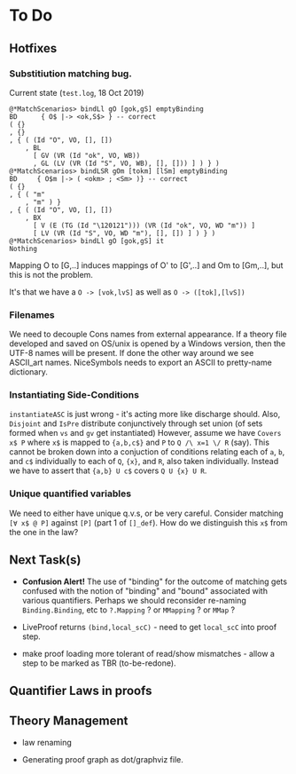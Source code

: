 # To Do

## Hotfixes

### Substitiution matching bug.

Current state (`test.log`, 18 Oct 2019)

```
@*MatchScenarios> bindLl gO [gok,gS] emptyBinding
BD      { O$ |-> <ok,S$> } -- correct
( {}
, {}
, { ( (Id "O", VO, [], [])
    , BL
      [ GV (VR (Id "ok", VO, WB))
      , GL (LV (VR (Id "S", VO, WB), [], [])) ] ) } )
@*MatchScenarios> bindLSR gOm [tokm] [lSm] emptyBinding
BD     { O$m |-> ( <okm> ; <Sm> )} -- correct
( {}
, { ( "m"
    , "m" ) }
, { ( (Id "O", VO, [], [])
    , BX
      [ V (E (TG (Id "\120121"))) (VR (Id "ok", VO, WD "m")) ]
      [ LV (VR (Id "S", VO, WD "m"), [], []) ] ) } )
@*MatchScenarios> bindLl gO [gok,gS] it
Nothing
```

Mapping O to [G,..] induces mappings of O' to [G',..] and Om to [Gm,..], but this is not the problem.

It's that we have a `O -> [vok,lvS]` as well as `O -> ([tok],[lvS])`

### Filenames

We need to decouple Cons names from external appearance.
If a theory file developed and saved on OS/unix
is opened by a Windows version, then the UTF-8 names will be present.
If done the other way around we see ASCII_art names.
NiceSymbols needs to export an ASCII to pretty-name dictionary.

### Instantiating Side-Conditions

`instantiateASC` is just wrong - it's acting more like discharge should.
Also, `Disjoint` and `IsPre` distribute conjunctively through set union (of sets formed when `vs` and `gv` get instantiated)
However, assume we have `Covers x$ P` where `x$` is mapped to `{a,b,c$}` and `P` to `Q /\ x=1 \/ R` (say).
This cannot be broken down into a conjuction of conditions relating
each of `a`, `b`, and `c$` individually to each of `Q`, `{x}`,
and `R`, also taken individually.
Instead we have to assert that `{a,b} U c$` covers `Q U {x} U R`.

### Unique quantified variables

We need to either have unique q.v.s, or be very careful. Consider matching `[∀ x$ @ P]`  against `[P]` (part 1 of `[]_def`). How do we distinguish this `x$` from the one in the law?


## Next Task(s)

* **Confusion Alert!** The use of "binding" for the outcome of matching gets confused with the notion of "binding" and "bound" associated with various quantifiers. Perhaps we should reconsider re-naming `Binding.Binding`, etc to `?.Mapping` ? or `MMapping` ? or `MMap` ?

 
* LiveProof returns `(bind,local_scC)` - need to get `local_scC` into proof step.


* make proof loading more tolerant of read/show mismatches - allow a step to be marked as TBR (to-be-redone).

## Quantifier Laws in proofs

## Theory Management

* law renaming

* Generating proof graph as dot/graphviz file.
